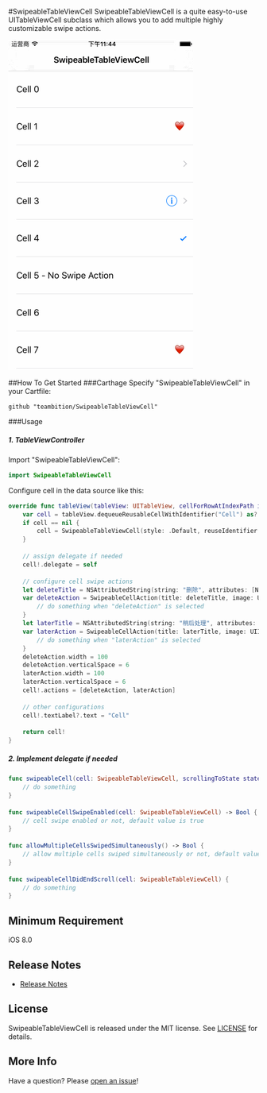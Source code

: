 #SwipeableTableViewCell
SwipeableTableViewCell is a quite easy-to-use UITableViewCell subclass which allows you to add multiple highly customizable swipe actions.

![Example](Gif/SwipeableTableViewCellExample.gif "SwipeableTableViewCellExample")

##How To Get Started
###Carthage
Specify "SwipeableTableViewCell" in your Cartfile:
```ogdl 
github "teambition/SwipeableTableViewCell"
```

###Usage
##### 1. TableViewController
Import "SwipeableTableViewCell":
```swift
import SwipeableTableViewCell
```
Configure cell in the data source like this:
```swift
override func tableView(tableView: UITableView, cellForRowAtIndexPath indexPath: NSIndexPath) -> UITableViewCell {
    var cell = tableView.dequeueReusableCellWithIdentifier("Cell") as? SwipeableTableViewCell
    if cell == nil {
        cell = SwipeableTableViewCell(style: .Default, reuseIdentifier: "Cell")
    }

    // assign delegate if needed
    cell!.delegate = self

    // configure cell swipe actions
    let deleteTitle = NSAttributedString(string: "删除", attributes: [NSForegroundColorAttributeName: UIColor.whiteColor(), NSFontAttributeName: UIFont.systemFontOfSize(15)])
    var deleteAction = SwipeableCellAction(title: deleteTitle, image: UIImage(named: "delete-icon"), backgroundColor: UIColor.redColor()) { Void in
        // do something when "deleteAction" is selected
    }
    let laterTitle = NSAttributedString(string: "稍后处理", attributes: [NSForegroundColorAttributeName: UIColor.whiteColor(), NSFontAttributeName: UIFont.systemFontOfSize(15)])
    var laterAction = SwipeableCellAction(title: laterTitle, image: UIImage(named: "later-icon"), backgroundColor: UIColor.blueColor()) { Void in
        // do something when "laterAction" is selected
    }
    deleteAction.width = 100
    deleteAction.verticalSpace = 6
    laterAction.width = 100
    laterAction.verticalSpace = 6
    cell!.actions = [deleteAction, laterAction]

    // other configurations
    cell!.textLabel?.text = "Cell"

    return cell!
}
```

##### 2.  Implement delegate if needed
```swift
func swipeableCell(cell: SwipeableTableViewCell, scrollingToState state: SwipeableCellState) {
    // do something
}

func swipeableCellSwipeEnabled(cell: SwipeableTableViewCell) -> Bool {
    // cell swipe enabled or not, default value is true
}

func allowMultipleCellsSwipedSimultaneously() -> Bool {
    // allow multiple cells swiped simultaneously or not, default value is false
}

func swipeableCellDidEndScroll(cell: SwipeableTableViewCell) {
    // do something
}
```

## Minimum Requirement
iOS 8.0

## Release Notes
* [Release Notes](https://github.com/teambition/SwipeableTableViewCell/releases)

## License
SwipeableTableViewCell is released under the MIT license. See [LICENSE](https://github.com/teambition/SwipeableTableViewCell/blob/master/LICENSE.md) for details.

## More Info
Have a question? Please [open an issue](https://github.com/teambition/SwipeableTableViewCell/issues/new)!